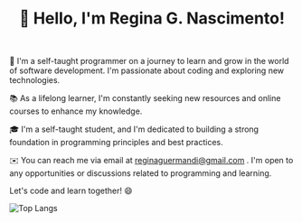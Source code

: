 <h1 align="center">👋 Hello, I'm Regina G. Nascimento!</h1><br>

🌱 I'm a self-taught programmer on a journey to learn and grow in the world of software development. I'm passionate about coding and exploring new technologies.

📚 As a lifelong learner, I'm constantly seeking new resources and online courses to enhance my knowledge.

🎓 I'm a self-taught student, and I'm dedicated to building a strong foundation in programming principles and best practices.

✉️ You can reach me via email at reginaguermandi@gmail.com . I'm open to any opportunities or discussions related to programming and learning.

Let's code and learn together! 😄

![Top Langs](https://github-readme-stats.vercel.app/api/top-langs/?username=reginaguermandi&layout=compact)
